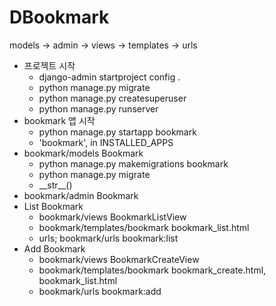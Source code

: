# DBookmark
models -> admin -> views -> templates -> urls
- 프로젝트 시작
    - django-admin startproject config .
    - python manage.py migrate
    - python manage.py createsuperuser
    - python manage.py runserver
- bookmark 앱 시작
  - python manage.py startapp bookmark
  - 'bookmark', in INSTALLED_APPS
- bookmark/models Bookmark
  - python manage.py makemigrations bookmark
  - python manage.py migrate
  - \_\_str\_\_()
- bookmark/admin Bookmark
- List Bookmark
  - bookmark/views BookmarkListView
  - bookmark/templates/bookmark bookmark_list.html
  - urls; bookmark/urls bookmark:list
- Add Bookmark 
  - bookmark/views BookmarkCreateView
  - bookmark/templates/bookmark bookmark_create.html, bookmark_list.html
  - bookmark/urls bookmark:add
  